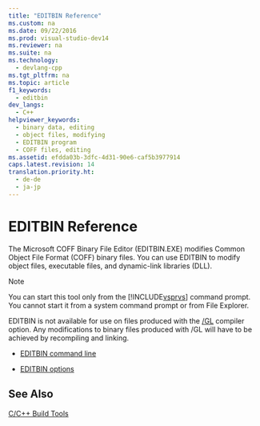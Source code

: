 ```yaml
---
title: "EDITBIN Reference"
ms.custom: na
ms.date: 09/22/2016
ms.prod: visual-studio-dev14
ms.reviewer: na
ms.suite: na
ms.technology: 
  - devlang-cpp
ms.tgt_pltfrm: na
ms.topic: article
f1_keywords: 
  - editbin
dev_langs: 
  - C++
helpviewer_keywords: 
  - binary data, editing
  - object files, modifying
  - EDITBIN program
  - COFF files, editing
ms.assetid: efdda03b-3dfc-4d31-90e6-caf5b3977914
caps.latest.revision: 14
translation.priority.ht: 
  - de-de
  - ja-jp
---
```

# EDITBIN Reference
The Microsoft COFF Binary File Editor (EDITBIN.EXE) modifies Common Object File Format (COFF) binary files. You can use EDITBIN to modify object files, executable files, and dynamic-link libraries (DLL).  
  
> [!NOTE]
>  You can start this tool only from the [!INCLUDE[vsprvs](../vs140/includes/vsprvs_md.md)] command prompt. You cannot start it from a system command prompt or from File Explorer.  
  
 EDITBIN is not available for use on files produced with the [/GL](../vs140/-gl--whole-program-optimization-.md) compiler option. Any modifications to binary files produced with /GL will have to be achieved by recompiling and linking.  
  
-   [EDITBIN command line](../vs140/editbin-command-line.md)  
  
-   [EDITBIN options](../vs140/editbin-options.md)  
  
## See Also  
 [C/C++ Build Tools](../vs140/c-c---build-tools.md)